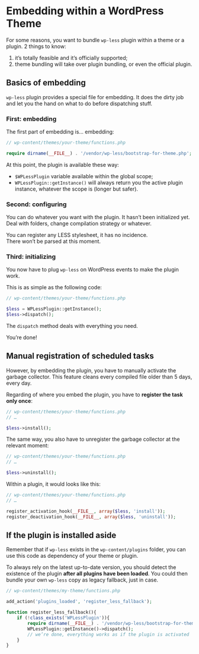 # Embedding within a WordPress Theme

For some reasons, you want to bundle `wp-less` plugin within a theme or a plugin. 2 things to know:

1. it’s totally feasible and it’s officially supported;
1. theme bundling will take over plugin bundling, or even the official plugin.

## Basics of embedding

`wp-less` plugin provides a special file for embedding. It does the dirty job and let you the hand on what to do before dispatching stuff.

### First: embedding
The first part of embedding is… embedding:

```php
// wp-content/themes/your-theme/functions.php

require dirname(__FILE__) . '/vendor/wp-less/bootstrap-for-theme.php';
```

At this point, the plugin is available these way:
* `$WPLessPlugin` variable available within the global scope;
* `WPLessPlugin::getInstance()` will always return you the active plugin instance, whatever the scope is (longer but safer).

### Second: configuring

You can do whatever you want with the plugin. It hasn’t been  initialized yet. Deal with folders, change compilation strategy or whatever.

You can register any LESS stylesheet, it has no incidence.  
There won’t be parsed at this moment.

### Third: initializing

You now have to plug `wp-less` on WordPress events to make the plugin work.

This is as simple as the following code:

```php
// wp-content/themes/your-theme/functions.php

$less = WPLessPlugin::getInstance();
$less->dispatch();
```

The `dispatch` method deals with everything you need.

You’re done!

## Manual registration of scheduled tasks

However, by embedding the plugin, you have to manually activate the garbage collector. This feature cleans every compiled file older than 5 days, every day.

Regarding of where you embed the plugin, you have to **register the task only once**:

```php
// wp-content/themes/your-theme/functions.php
// …

$less->install();
```

The same way, you also have to unregister the garbage collector at the relevant moment:

```php
// wp-content/themes/your-theme/functions.php
// …

$less->uninstall();
```

Within a plugin, it would looks like this:

```php
// wp-content/themes/your-theme/functions.php
// …

register_activation_hook(__FILE__, array($less, 'install'));
register_deactivation_hook(__FILE__, array($less, 'uninstall'));
```

## If the plugin is installed aside

Remember that if `wp-less` exists in the `wp-content/plugins` folder, you can use this code as dependency of your theme or plugin.

To always rely on the latest up-to-date version, you should detect the existence of the plugin **after all plugins have been loaded**. You could then bundle your own `wp-less` copy as legacy fallback, just in case.

```php
// wp-content/themes/my-theme/functions.php

add_action('plugins_loaded', 'register_less_fallback');

function register_less_fallback(){
	if (!class_exists('WPLessPlugin')){
		require dirname(__FILE__) . '/vendor/wp-less/bootstrap-for-theme.php';
		WPLessPlugin::getInstance()->dispatch();
		// we’re done, everything works as if the plugin is activated
	}
}
```
